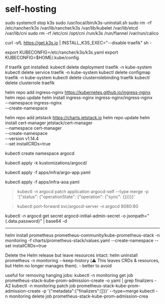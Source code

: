 # self-hosting

sudo systemctl stop k3s
sudo /usr/local/bin/k3s-uninstall.sh
sudo rm -rf /etc/rancher/k3s /var/lib/rancher/k3s /var/lib/kubelet /var/lib/etcd /var/lib/cni
sudo rm -rf /etc/cni /opt/cni /run/k3s /run/flannel /var/run/calico

curl -sfL https://get.k3s.io | INSTALL_K3S_EXEC="--disable traefik" sh -

export KUBECONFIG=/etc/rancher/k3s/k3s.yaml
export KUBECONFIG=$HOME/.kube/config

if traefik got installed:
kubectl delete deployment traefik -n kube-system
kubectl delete service traefik -n kube-system
kubectl delete configmap traefik -n kube-system
kubectl delete clusterrolebinding traefik
kubectl delete clusterrole traefik

helm repo add ingress-nginx https://kubernetes.github.io/ingress-nginx
helm repo update
helm install ingress-nginx ingress-nginx/ingress-nginx \
  --namespace ingress-nginx \
  --create-namespace

helm repo add jetstack https://charts.jetstack.io
helm repo update
helm install cert-manager jetstack/cert-manager \
  --namespace cert-manager \
  --create-namespace \
  --version v1.14.4 \
  --set installCRDs=true

<!-- helm repo add argo https://argoproj.github.io/argo-helm
helm repo update
helm install argocd argo/argo-cd --namespace argocd --create-namespace --kubeconfig /etc/rancher/k3s/k3s.yaml 
> kubeconfig cuz there were problems with connection:  
    helm install argocd argo/argo-cd --namespace argocd --create-namespace
    Error: INSTALLATION FAILED: Kubernetes cluster unreachable: Get "http://localhost:8080/version": dial tcp 127.0.0.1:8080: connect: connection refused
     -->

kubectl create namespace argocd

kubectl apply -k kustomizations/argocd/

kubectl apply -f apps/infra/argo-app.yaml 

kubectl apply -f apps/infra-aoa.yaml 

> kubectl -n argocd patch application argocd-self --type merge -p '{"status": {"operationState": {"operation": {"sync": {}}}}}'

> kubectl port-forward svc/argocd-server -n argocd 8080:80

kubectl -n argocd get secret argocd-initial-admin-secret -o jsonpath="{.data.password}" | base64 -d

-----

helm install prometheus prometheus-community/kube-prometheus-stack -n monitoring -f charts/prometheus-stack/values.yaml --create-namespace --set installCRDs=true

Delete the Helm release but leave resources intact:
helm uninstall prometheus -n monitoring --keep-history
(⚠️ This leaves CRDs & resources, but Helm no longer manages them). - better to avoid

useful for removing hanging jobs:
kubectl -n monitoring get job prometheus-stack-kube-prom-admission-create -o yaml | grep finalizers -A2
kubectl -n monitoring patch job prometheus-stack-kube-prom-admission-create -p '{"metadata":{"finalizers":[]}}' --type=merge
kubectl -n monitoring delete job prometheus-stack-kube-prom-admission-crea

